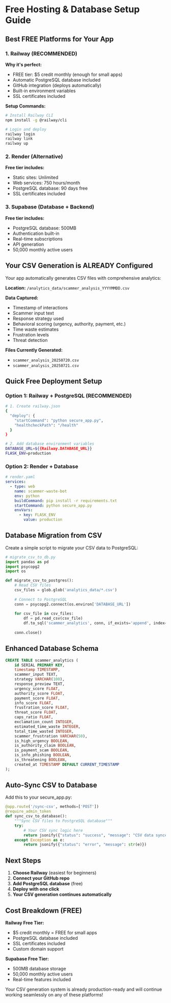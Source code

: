 # Free Hosting & Database Setup Guide

## Best FREE Platforms for Your App

### 1. **Railway** (RECOMMENDED)
**Why it's perfect:**
- FREE tier: $5 credit monthly (enough for small apps)
- Automatic PostgreSQL database included
- GitHub integration (deploys automatically)
- Built-in environment variables
- SSL certificates included

**Setup Commands:**
```bash
# Install Railway CLI
npm install -g @railway/cli

# Login and deploy
railway login
railway link
railway up
```

### 2. **Render** (Alternative)
**Free tier includes:**
- Static sites: Unlimited
- Web services: 750 hours/month
- PostgreSQL database: 90 days free
- SSL certificates included

### 3. **Supabase** (Database + Backend)
**Free tier includes:**
- PostgreSQL database: 500MB
- Authentication built-in
- Real-time subscriptions
- API generation
- 50,000 monthly active users

## Your CSV Generation is ALREADY Configured

Your app automatically generates CSV files with comprehensive analytics:

**Location:** `/analytics_data/scammer_analysis_YYYYMMDD.csv`

**Data Captured:**
- Timestamp of interactions
- Scammer input text
- Response strategy used
- Behavioral scoring (urgency, authority, payment, etc.)
- Time waste estimates
- Frustration levels
- Threat detection

**Files Currently Generated:**
- `scammer_analysis_20250720.csv`
- `scammer_analysis_20250721.csv`

## Quick Free Deployment Setup

### Option 1: Railway + PostgreSQL (RECOMMENDED)
```bash
# 1. Create railway.json
{
  "deploy": {
    "startCommand": "python secure_app.py",
    "healthcheckPath": "/health"
  }
}

# 2. Add database environment variables
DATABASE_URL=${{Railway.DATABASE_URL}}
FLASK_ENV=production
```

### Option 2: Render + Database
```yaml
# render.yaml
services:
  - type: web
    name: scammer-waste-bot
    env: python
    buildCommand: pip install -r requirements.txt
    startCommand: python secure_app.py
    envVars:
      - key: FLASK_ENV
        value: production
```

## Database Migration from CSV

Create a simple script to migrate your CSV data to PostgreSQL:

```python
# migrate_csv_to_db.py
import pandas as pd
import psycopg2
import os

def migrate_csv_to_postgres():
    # Read CSV files
    csv_files = glob.glob('analytics_data/*.csv')
    
    # Connect to PostgreSQL
    conn = psycopg2.connect(os.environ['DATABASE_URL'])
    
    for csv_file in csv_files:
        df = pd.read_csv(csv_file)
        df.to_sql('scammer_analytics', conn, if_exists='append', index=False)
    
    conn.close()
```

## Enhanced Database Schema

```sql
CREATE TABLE scammer_analytics (
    id SERIAL PRIMARY KEY,
    timestamp TIMESTAMP,
    scammer_input TEXT,
    strategy VARCHAR(100),
    response_preview TEXT,
    urgency_score FLOAT,
    authority_score FLOAT,
    payment_score FLOAT,
    info_score FLOAT,
    frustration_score FLOAT,
    threat_score FLOAT,
    caps_ratio FLOAT,
    exclamation_count INTEGER,
    estimated_time_waste INTEGER,
    total_time_wasted INTEGER,
    scammer_frustration VARCHAR(50),
    is_high_urgency BOOLEAN,
    is_authority_claim BOOLEAN,
    is_payment_scam BOOLEAN,
    is_info_phishing BOOLEAN,
    is_threatening BOOLEAN,
    created_at TIMESTAMP DEFAULT CURRENT_TIMESTAMP
);
```

## Auto-Sync CSV to Database

Add this to your secure_app.py:

```python
@app.route('/sync-csv', methods=['POST'])
@require_admin_token
def sync_csv_to_database():
    """Sync CSV files to PostgreSQL database"""
    try:
        # Your CSV sync logic here
        return jsonify({"status": "success", "message": "CSV data synced"})
    except Exception as e:
        return jsonify({"status": "error", "message": str(e)})
```

## Next Steps

1. **Choose Railway** (easiest for beginners)
2. **Connect your GitHub repo**
3. **Add PostgreSQL database** (free)
4. **Deploy with one click**
5. **Your CSV generation continues automatically**

## Cost Breakdown (FREE)

**Railway Free Tier:**
- $5 credit monthly = FREE for small apps
- PostgreSQL database included
- SSL certificates included
- Custom domain support

**Supabase Free Tier:**
- 500MB database storage
- 50,000 monthly active users
- Real-time features included

Your CSV generation system is already production-ready and will continue working seamlessly on any of these platforms!
